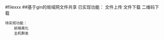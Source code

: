 #filexxx
  ##基于gin的局域网文件共享
    已实现功能：
        文件上传
        文件下载
        二维码下载

    待实现功能：
        前端美化
        主机群发
